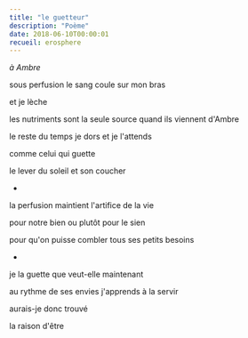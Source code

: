```yaml
---
title: "le guetteur"
description: "Poème"
date: 2018-06-10T00:00:01
recueil: erosphere
---
```


*à Ambre*

sous perfusion
le sang coule sur mon bras

et je lèche

les nutriments sont la seule source
quand ils viennent d'Ambre

le reste du temps je dors et je l'attends

comme celui qui guette

le lever du soleil et son coucher

*

la perfusion
maintient l'artifice de la vie

pour notre bien
ou plutôt pour le sien

pour qu'on puisse combler tous ses petits besoins

*

je la guette
que veut-elle maintenant

au rythme de ses envies
j'apprends à la servir

aurais-je donc trouvé

la raison d'être
